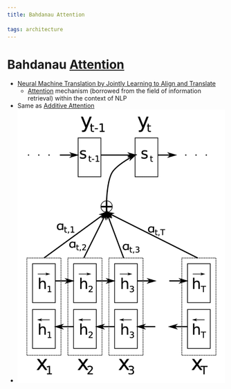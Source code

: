 ```yaml
---
title: Bahdanau Attention

tags: architecture 
---
```


# Bahdanau [Attention](Attention.md)
- [Neural Machine Translation by Jointly Learning to Align and Translate](https://arxiv.org/abs/1409.0473)
	- [Attention](Attention.md) mechanism (borrowed from the field of information retrieval) within the context of NLP
- Same as [Additive Attention](Additive%20Attention.md)
- ![](assets/Pasted%20image%2020220621170726.png)




































